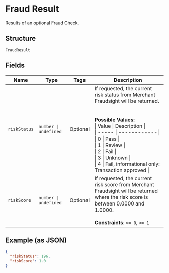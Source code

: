 
# Fraud Result

Results of an optional Fraud Check.

## Structure

`FraudResult`

## Fields

| Name | Type | Tags | Description |
|  --- | --- | --- | --- |
| `riskStatus` | `number \| undefined` | Optional | If requested, the current risk status from Merchant Fraudsight will be returned.<br><br><br>**Possible Values:**  <br>\| Value \| Description \|<br>\| ----- \| ------------\|<br>\| 0 \| Pass \|<br>\| 1 \| Review \|<br>\| 2 \| Fail \|<br>\| 3 \| Unknown \|<br>\| 4 \| Fail, informational only: Transaction approved \| |
| `riskScore` | `number \| undefined` | Optional | If requested, the current risk score from Merchant Fraudsight will be returned where the risk score is between 0.0000 and 1.0000.<br><br>**Constraints**: `>= 0`, `<= 1` |

## Example (as JSON)

```json
{
  "riskStatus": 196,
  "riskScore": 1.0
}
```

